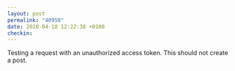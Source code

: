 ```yaml
---
layout: post
permalink: "40958"
date: 2020-04-18 12:22:38 +0100
checkin:  
---
```


Testing a request with an unauthorized access token. This should not create a post.